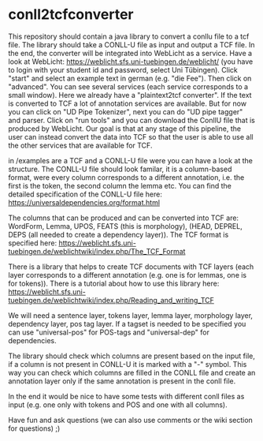 # conll2tcfconverter

This repository should contain a java library to convert a conllu file to a tcf file. The library should take a CONLL-U file as input and output a TCF file. In the end, the converter will be integrated into WebLicht as a service.
Have a look at WebLicht: https://weblicht.sfs.uni-tuebingen.de/weblicht/ (you have to login with your student id and password, select Uni Tübingen).
Click "start" and select an example text in german (e.g. "die Fee"). Then click on "advanced".
You can see several services (each service corresponds to a small window). Here we already have a "plaintext2tcf converter". If the text is converted to TCF a lot of annotation services are available. But for now you can click on "UD Pipe Tokenizer", next you can do "UD pipe tagger" and parser. Click on "run tools" and you can download the ConllU file that is produced by WebLicht. Our goal is that at any stage of this pipeline, the user can instead convert the data into TCF so that the user is able to use all the other services that are available for TCF. 

in /examples are a TCF and a CONLL-U file were you can have a look at the structure. The CONLL-U file should look familar, it is a column-based format, were every column corresponds to a different annotation, i.e. the first is the token, the second column the lemma etc.
You can find the detailed specification of the CONLL-U file here:
https://universaldependencies.org/format.html

The columns that can be produced and can be converted into TCF are:
WordForm, Lemma, UPOS, FEATS (this is morphology), (HEAD, DEPREL, DEPS (all needed to create a dependency layer)).
The TCF format is specified here:
https://weblicht.sfs.uni-tuebingen.de/weblichtwiki/index.php/The_TCF_Format

There is a library that helps to create TCF documents with TCF layers (each layer corresponds to a different annotation (e.g. one is for lemmas, one is for tokens)).
There is a tutorial about how to use this library here:
https://weblicht.sfs.uni-tuebingen.de/weblichtwiki/index.php/Reading_and_writing_TCF

We will need a sentence layer, tokens layer, lemma layer, morphology layer, dependency layer, pos tag layer.
If a tagset is needed to be specified you can use "universal-pos" for POS-tags and "universal-dep" for dependencies. 

The library should check which columns are present based on the input file, if a column is not present in CONLL-U it is marked with a "-" symbol. This way you can check which columns are filled in the CONLL file and create an annotation layer only if the same annotation is present in the conll file.

In the end it would be nice to have some tests with different conll files as input (e.g. one only with tokens and POS and one with all columns).

Have fun and ask questions (we can also use comments or the wiki section for questions) ;)
